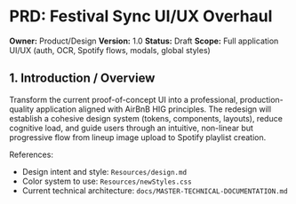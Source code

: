 # PRD: Festival Sync UI/UX Overhaul

**Owner:** Product/Design
**Version:** 1.0
**Status:** Draft
**Scope:** Full application UI/UX (auth, OCR, Spotify flows, modals, global styles)

## 1. Introduction / Overview

Transform the current proof-of-concept UI into a professional, production-quality application aligned with AirBnB HIG principles. The redesign will establish a cohesive design system (tokens, components, layouts), reduce cognitive load, and guide users through an intuitive, non-linear but progressive flow from lineup image upload to Spotify playlist creation.

References:
- Design intent and style: `Resources/design.md`
- Color system to use: `Resources/newStyles.css`
- Current technical architecture: `docs/MASTER-TECHNICAL-DOCUMENTATION.md`